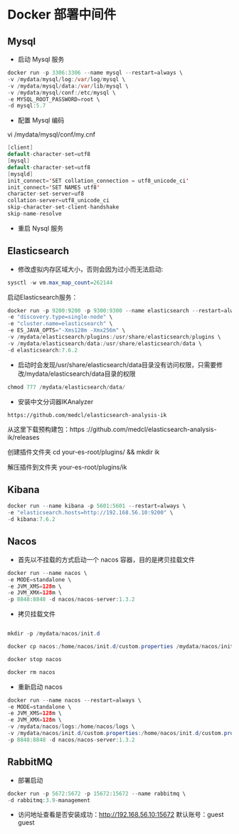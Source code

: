 # Docker 部署中间件

## Mysql

- 启动 Mysql 服务

```java
docker run -p 3306:3306 --name mysql --restart=always \
-v /mydata/mysql/log:/var/log/mysql \
-v /mydata/mysql/data:/var/lib/mysql \
-v /mydata/mysql/conf:/etc/mysql \
-e MYSQL_ROOT_PASSWORD=root \
-d mysql:5.7
```

- 配置 Mysql 编码

vi /mydata/mysql/conf/my.cnf

```java
[client]
default-character-set=utf8
[mysql]
default-character-set=utf8
[mysqld]
init_connect='SET collation_connection = utf8_unicode_ci'
init_connect='SET NAMES utf8'
character-set-server=uf8
collation-server=utf8_unicode_ci
skip-character-set-client-handshake
skip-name-resolve
```

- 重启 Nysql 服务

## Elasticsearch

- 修改虚拟内存区域大小，否则会因为过小而无法启动:

```java
sysctl -w vm.max_map_count=262144
```

启动Elasticsearch服务：

```java
docker run -p 9200:9200 -p 9300:9300 --name elasticsearch --restart=always \
-e "discovery.type=single-node" \
-e "cluster.name=elasticsearch" \
-e ES_JAVA_OPTS="-Xms128m -Xmx256m" \
-v /mydata/elasticsearch/plugins:/usr/share/elasticsearch/plugins \
-v /mydata/elasticsearch/data:/usr/share/elasticsearch/data \
-d elasticsearch:7.6.2
```

- 启动时会发现/usr/share/elasticsearch/data目录没有访问权限，只需要修改/mydata/elasticsearch/data目录的权限

```java
chmod 777 /mydata/elasticsearch/data/
```

- 安装中文分词器IKAnalyzer

`https://github.com/medcl/elasticsearch-analysis-ik`

从这里下载预构建包：https ://github.com/medcl/elasticsearch-analysis-ik/releases

创建插件文件夹 cd your-es-root/plugins/ && mkdir ik

解压插件到文件夹 your-es-root/plugins/ik

## Kibana

```java
docker run --name kibana -p 5601:5601 --restart=always \
-e "elasticsearch.hosts=http://192.168.56.10:9200" \
-d kibana:7.6.2
```

## Nacos

- 首先以不挂载的方式启动一个 nacos 容器，目的是拷贝挂载文件

```java
docker run --name nacos \
-e MODE=standalone \
-e JVM_XMS=128m \
-e JVM_XMX=128m \
-p 8848:8848 -d nacos/nacos-server:1.3.2
```

- 拷贝挂载文件

```java

mkdir -p /mydata/nacos/init.d

docker cp nacos:/home/nacos/init.d/custom.properties /mydata/nacos/init.d

docker stop nacos

docker rm nacos

```

- 重新启动 nacos

```java
docker run --name nacos --restart=always \
-e MODE=standalone \
-e JVM_XMS=128m \
-e JVM_XMX=128m \
-v /mydata/nacos/logs:/home/nacos/logs \
-v /mydata/nacos/init.d/custom.properties:/home/nacos/init.d/custom.properties \
-p 8848:8848 -d nacos/nacos-server:1.3.2
```

## RabbitMQ

- 部署启动

```java
docker run -p 5672:5672 -p 15672:15672 --name rabbitmq \
-d rabbitmq:3.9-management
```

- 访问地址查看是否安装成功：http://192.168.56.10:15672 默认账号：guest guest
